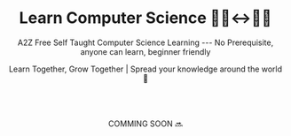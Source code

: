 <div align="center">
  <h1>Learn Computer Science 🧑‍💻<->👩‍💻</h1>
  <p>A2Z Free Self Taught Computer Science Learning --- No Prerequisite, anyone can learn, beginner friendly</p>
    <p>Learn Together, Grow Together | Spread your knowledge around the world 🤗</p>
</div>

<br>
<br>
<br>

<div align="center"> COMMING SOON 🔜 </div>
